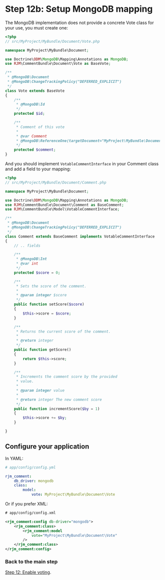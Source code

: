 Step 12b: Setup MongoDB mapping
==============================
The MongoDB implementation does not provide a concrete Vote class for your use,
you must create one:

``` php
<?php
// src/MyProject/MyBundle/Document/Vote.php

namespace MyProject\MyBundle\Document;

use Doctrine\ODM\MongoDB\Mapping\Annotations as MongoDB;
use RJM\CommentBundle\Document\Vote as BaseVote;

/**
 * @MongoDB\Document
 * @MongoDB\ChangeTrackingPolicy("DEFERRED_EXPLICIT")
 */
class Vote extends BaseVote
{
    /**
     * @MongoDB\Id
     */
    protected $id;

    /**
     * Comment of this vote
     *
     * @var Comment
     * @MongoDB\ReferenceOne(targetDocument="MyProject\MyBundle\Document\Comment")
     */
    protected $comment;
}
```

And you should implement `VotableCommentInterface` in your Comment class and add a field to your mapping:

``` php
<?php
// src/MyProject/MyBundle/Document/Comment.php

namespace MyProject\MyBundle\Document;

use Doctrine\ODM\MongoDB\Mapping\Annotations as MongoDB;
use RJM\CommentBundle\Document\Comment as BaseComment;
use RJM\CommentBundle\Model\VotableCommentInterface;

/**
 * @MongoDB\Document
 * @MongoDB\ChangeTrackingPolicy("DEFERRED_EXPLICIT")
 */
class Comment extends BaseComment implements VotableCommentInterface
{
    // .. fields

    /**
     * @MongoDB\Int
     * @var int
     */
    protected $score = 0;

    /**
     * Sets the score of the comment.
     *
     * @param integer $score
     */
    public function setScore($score)
    {
        $this->score = $score;
    }

    /**
     * Returns the current score of the comment.
     *
     * @return integer
     */
    public function getScore()
    {
        return $this->score;
    }

    /**
     * Increments the comment score by the provided
     * value.
     *
     * @param integer value
     *
     * @return integer The new comment score
     */
    public function incrementScore($by = 1)
    {
        $this->score += $by;
    }

}
```

## Configure your application

In YAML:

``` yaml
# app/config/config.yml

rjm_comment:
    db_driver: mongodb
    class:
        model:
            vote: MyProject\MyBundle\Document\Vote
```

Or if you prefer XML:

``` xml
# app/config/config.xml

<rjm_comment:config db-driver="mongodb">
    <rjm_comment:class>
        <rjm_comment:model
            vote="MyProject\MyBundle\Document\Vote"
        />
    </rjm_comment:class>
</rjm_comment:config>
```

### Back to the main step
[Step 12: Enable voting](12-enable_voting.md).
